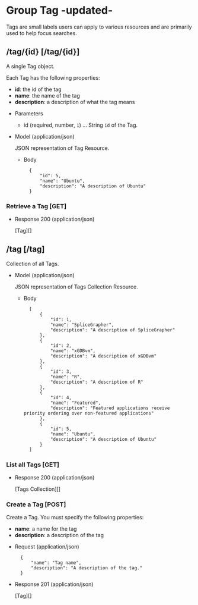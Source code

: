 # Group Tag -updated-
Tags are small labels users can apply to various resources and are primarily used to help focus searches.

## /tag/{id} [/tag/{id}]
A single Tag object.

Each Tag has the following properties:

- **id**: the id of the tag
- **name**: the name of the tag
- **description**: a description of what the tag means

+ Parameters
    + id (required, number, `1`) ... String `id` of the Tag.
    
+ Model (application/json)

    JSON representation of Tag Resource.

    + Body

            {
                "id": 5,
                "name": "Ubuntu",
                "description": "A description of Ubuntu"
            }

### Retrieve a Tag [GET]
+ Response 200 (application/json)

    [Tag][]          

## /tag [/tag]
Collection of all Tags.

+ Model (application/json)

    JSON representation of Tags Collection Resource.

    + Body

            [
                {
                    "id": 1,
                    "name": "SpliceGrapher",
                    "description": "A description of SpliceGrapher"
                },
                {
                    "id": 2,
                    "name": "xGDBvm",
                    "description": "A description of xGDBvm"
                },
                {
                    "id": 3,
                    "name": "R",
                    "description": "A description of R"
                },
                {
                    "id": 4,
                    "name": "Featured",
                    "description": "Featured applications receive priority ordering over non-featured applications"
                },
                {
                    "id": 5,
                    "name": "Ubuntu",
                    "description": "A description of Ubuntu"
                }
            ]

### List all Tags [GET]
+ Response 200 (application/json)

    [Tags Collection][]

### Create a Tag [POST]
Create a Tag.  You must specify the following properties:

- **name**: a name for the tag
- **description**: a description of the tag

+ Request (application/json)

        {
            "name": "Tag name",
            "description": "A description of the tag."
        }

+ Response 201 (application/json)

    [Tag][]
